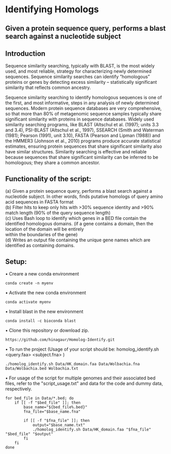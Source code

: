 # Identifying Homologs

## Given a protein sequence query, performs a blast search against a nucleotide subject

## Introduction

Sequence similarity searching, typically with BLAST, is the most widely used, and most reliable, strategy for characterizing newly determined sequences. Sequence similarity searches can identify ”homologous” proteins or genes by detecting excess similarity – statistically significant similarity that reflects common ancestry. 

Sequence similarity searching to identify homologous sequences is one of the first, and most informative, steps in any analysis of newly determined sequences. Modern protein sequence databases are very comprehensive, so that more than 80% of metagenomic sequence samples typically share significant similarity with proteins in sequence databases. Widely used similarity searching programs, like BLAST (Altschul et al. (1997); units 3.3 and 3.4), PSI-BLAST (Altschul et al., 1997), SSEARCH (Smith and Waterman (1981); Pearson (1991), unit 3.10), FASTA (Pearson and Lipman (1988)) and the HMMER3 (Johnson et al., 2010) programs produce accurate statistical estimates, ensuring protein sequences that share significant similarity also have similar structures. Similarity searching is effective and reliable because sequences that share significant similarity can be inferred to be homologous; they share a common ancestor.

## Functionality of the script: <br>

(a) Given a protein sequence query, performs a blast search against a nucleotide subject. In other words, finds putative homologs of query amino acid sequences in FASTA format <br>
(b) Filter hits to keep only hits with >30% sequence identity and >90% match length (90% of the query sequence length) <br>
(c) Uses Bash loop to identify which genes in a BED file contain the identified homologous domains. (if a gene contains a domain, then the location of the domain will be entirely <br>
    within the boundaries of the gene) <br>
(d) Writes an output file containing the unique gene names which are identified as containing domains. <br>


## Setup: <br>

• Creare a new conda environment

```
conda create -n myenv
 ```
• Activate the new conda environment
```
conda activate myenv
 ```
• Install blast in the new environment
```
conda install -c bioconda blast
```
• Clone this repository or download zip.
```
https://github.com/hinagaur/Homolog-Identify.git
```
• To run the project (Usage of your script should be: homolog_identify.sh <query.faa> <subject.fna> <bedfile> <outfile>)
```
./homolog_identify.sh Data/HK_domain.faa Data/Wolbachia.fna Data/Wolbachia.bed Wolbachia.txt
```

• For usage of the script for multiple genomes and their associated bed files, refer to the "script_usage.txt" and data for the code and dummy data, respectively. <br>
```
for bed_file in Data/*.bed; do
    if [[ -f "$bed_file" ]]; then
        base_name="${bed_file%.bed}"
        fna_file="$base_name.fna"
        
        if [[ -f "$fna_file" ]]; then
            output="$base_name.txt"
            ./homolog_identify.sh Data/HK_domain.faa "$fna_file" "$bed_file" "$output"
        fi
    fi
done
```
